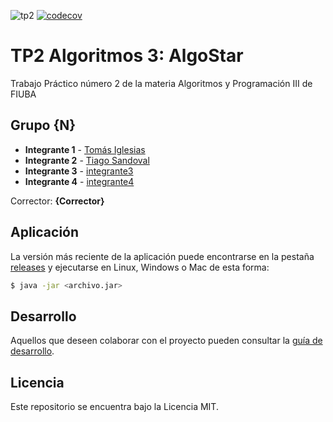 ![tp2](https://github.com/IglesiasT/AlgoStar/actions/workflows/build.yml/badge.svg) [![codecov](https://codecov.io/gh/IglesiasT/AlgoStar/branch/master/graph/badge.svg)](https://codecov.io/gh/IglesiasT/AlgoStar)

# TP2 Algoritmos 3: AlgoStar 

Trabajo Práctico número 2 de la materia Algoritmos y Programación III de FIUBA

## Grupo {N}

* **Integrante 1** - [Tomás Iglesias](https://github.com/IglesiasT)
* **Integrante 2** - [Tiago Sandoval](https://github.com/tiagosandoval)
* **Integrante 3** - [integrante3](https://github.com/integrante3)
* **Integrante 4** - [integrante4](https://github.com/integrante4)

Corrector: **{Corrector}**

## Aplicación

La versión más reciente de la aplicación puede encontrarse en la pestaña [releases](https://github.com/IglesiasT/AlgoStar/releases/latest) y ejecutarse en Linux, Windows o Mac de esta forma:

```bash
$ java -jar <archivo.jar>
```

## Desarrollo

Aquellos que deseen colaborar con el proyecto pueden consultar la [guía de desarrollo](./docs/Desarrollo.md).

## Licencia

Este repositorio se encuentra bajo la Licencia MIT.
